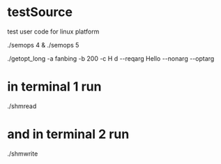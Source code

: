 # testSource
test user code for linux platform

./semops 4 & ./semops 5

./getopt_long -a fanbing -b 200 -c H d --reqarg Hello --nonarg --optarg

# in terminal 1 run
./shmread
# and in terminal 2 run
./shmwrite
